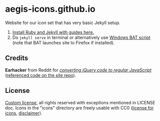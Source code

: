 # aegis-icons.github.io

Website for our icon set that has very basic Jekyll setup.

1. [Install Ruby and Jekyll with guides here.](https://jekyllrb.com/docs/installation/#guides)
2. Do `jekyll serve` in terminal or alternatively use [Windows BAT script](https://github.com/aegis-icons/aegis-icons.github.io/blob/main/get_icons.bat) (note that BAT launches site to Firefox if installed).

## Credits

**Earhacker** from Reddit for *[converting jQuery code to regular JavaScript](https://old.reddit.com/r/CodingHelp/comments/oz5cov/can_somebody_help_me_get_this_converted_from/h7y9cua/)* ([referenced code on the site repo](https://github.com/aegis-icons/aegis-icons.github.io/blob/0fd7502a865f5ea7c94f6e77ff01d9da4c085e64/index.html#L210+L232)).

## License

[Custom license](LICENSE.md), all rights reserved with exceptions mentioned in LICENSE doc. Icons in the "icons" directory are freely usable with CC0 ([license for icons](https://github.com/aegis-icons/aegis-icons/blob/master/LICENSE.md), [disclaimer](https://github.com/aegis-icons/aegis-icons#disclaimer)).
